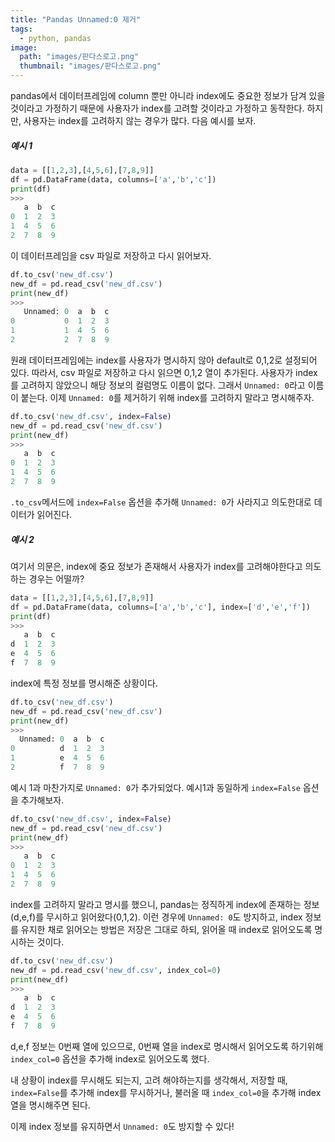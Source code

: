 ```yaml
---
title: "Pandas Unnamed:0 제거"
tags:
  - python, pandas
image:
  path: "images/판다스로고.png"
  thumbnail: "images/판다스로고.png"
---
```


pandas에서 데이터프레임에 column 뿐만 아니라 index에도 중요한 정보가 담겨 있을 것이라고 가정하기 때문에 사용자가 index를 고려할 것이라고 가정하고 동작한다. 하지만, 사용자는 index를 고려하지 않는 경우가 많다. 다음 예시를 보자.

##### 예시 1
```python
data = [[1,2,3],[4,5,6],[7,8,9]]
df = pd.DataFrame(data, columns=['a','b','c'])
print(df)
>>>
   a  b  c
0  1  2  3
1  4  5  6
2  7  8  9
```

이 데이터프레임을 csv 파일로 저장하고 다시 읽어보자.

```python
df.to_csv('new_df.csv')
new_df = pd.read_csv('new_df.csv')
print(new_df)
>>>
   Unnamed: 0  a  b  c
0           0  1  2  3
1           1  4  5  6
2           2  7  8  9
```

원래 데이터프레임에는 index를 사용자가 명시하지 않아 default로 0,1,2로 설정되어 있다. 따라서, csv 파일로 저장하고 다시 읽으면 0,1,2 열이 추가된다. 사용자가 index를 고려하지 않았으니 해당 정보의 컬럼명도 이름이 없다. 그래서 `Unnamed: 0`라고 이름이 붙는다. 이제 `Unnamed: 0`를 제거하기 위해 index를 고려하지 말라고 명시해주자.

```python
df.to_csv('new_df.csv', index=False)
new_df = pd.read_csv('new_df.csv')
print(new_df)
>>>
   a  b  c
0  1  2  3
1  4  5  6
2  7  8  9
```

`.to_csv`메서드에 `index=False` 옵션을 추가해 `Unnamed: 0`가 사라지고 의도한대로 데이터가 읽어진다. 


##### 예시 2
여기서 의문은, index에 중요 정보가 존재해서 사용자가 index를 고려해야한다고 의도하는 경우는 어떨까?

```python
data = [[1,2,3],[4,5,6],[7,8,9]]
df = pd.DataFrame(data, columns=['a','b','c'], index=['d','e','f'])
print(df)
>>>
   a  b  c
d  1  2  3
e  4  5  6
f  7  8  9
```

index에 특정 정보를 명시해준 상황이다.

```python
df.to_csv('new_df.csv')
new_df = pd.read_csv('new_df.csv')
print(new_df)
>>>
  Unnamed: 0  a  b  c
0          d  1  2  3
1          e  4  5  6
2          f  7  8  9
```

예시 1과 마찬가지로 `Unnamed: 0`가 추가되었다. 예시1과 동일하게 `index=False` 옵션을 추가해보자.


```python
df.to_csv('new_df.csv', index=False)
new_df = pd.read_csv('new_df.csv')
print(new_df)
>>>
   a  b  c
0  1  2  3
1  4  5  6
2  7  8  9
```

index를 고려하지 말라고 명시를 했으니, pandas는 정직하게 index에 존재하는 정보(d,e,f)를 무시하고 읽어왔다(0,1,2). 이런 경우에 `Unnamed: 0`도 방지하고, index 정보를 유지한 채로 읽어오는 방법은 저장은 그대로 하되, 읽어올 때 index로 읽어오도록 명시하는 것이다.

```python
df.to_csv('new_df.csv')
new_df = pd.read_csv('new_df.csv', index_col=0)
print(new_df)
>>>
   a  b  c
d  1  2  3
e  4  5  6
f  7  8  9
```

d,e,f 정보는 0번째 열에 있으므로, 0번째 열을 index로 명시해서 읽어오도록 하기위해 `index_col=0` 옵션을 추가해 index로 읽어오도록 했다. 

내 상황이 index를 무시해도 되는지, 고려 해야하는지를 생각해서, 저장할 때, `index=False`를 추가해 index를 무시하거나, 불러올 때 `index_col=0`을 추가해 index 열을 명시해주면 된다.

이제 index 정보를 유지하면서 `Unnamed: 0`도 방지할 수 있다!


